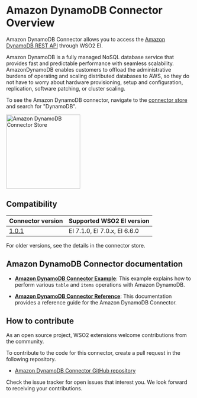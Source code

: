 # Amazon DynamoDB Connector Overview

Amazon DynamoDB Connector allows you to access the [Amazon DynamoDB REST API](https://docs.aws.amazon.com/amazondynamodb/latest/developerguide/HowItWorks.API.html) through WSO2 EI.

Amazon DynamoDB is a fully managed NoSQL database service that provides fast and predictable performance with seamless scalability. AmazonDynamoDB enables customers to offload the administrative burdens of operating and scaling distributed databases to AWS, so they do not have to worry about hardware provisioning, setup and configuration, replication, software patching, or cluster scaling.

To see the Amazon DynamoDB connector, navigate to the [connector store](https://store.wso2.com/store/assets/esbconnector/list) and search for "DynamoDB".

<img src="../../../../assets/img/connectors/amazon-dynamodb-store.png" title="Amazon DynamoDB Connector Store" width="200" alt="Amazon DynamoDB Connector Store"/>

## Compatibility

| Connector version | Supported WSO2 EI version |
| ------------- |------------- |
|  [1.0.1](https://github.com/wso2-extensions/esb-connector-amazondynamodb/tree/1.0.1)        |  EI 7.1.0, EI 7.0.x, EI 6.6.0 |

For older versions, see the details in the connector store.

## Amazon DynamoDB Connector documentation

* **[Amazon DynamoDB Connector Example](amazondynamodb-connector-example.md)**: This example explains how to perform various `table` and `items` operations with Amazon DynamoDB. 

* **[Amazon DynamoDB Connector Reference](amazondynamodb-connector-configuration.md)**: This documentation provides a reference guide for the Amazon DynamoDB Connector.

## How to contribute

As an open source project, WSO2 extensions welcome contributions from the community. 

To contribute to the code for this connector, create a pull request in the following repository. 

* [Amazon DynamoDB Connector GitHub repository](https://github.com/wso2-extensions/esb-connector-amazondynamodb)

Check the issue tracker for open issues that interest you. We look forward to receiving your contributions.
